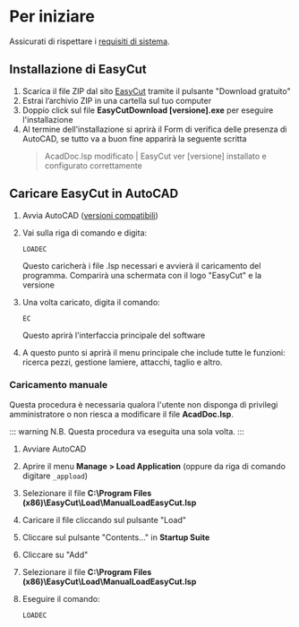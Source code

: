 # Per iniziare

Assicurati di rispettare i [requisiti di sistema](/guida/introduzione/requisiti-di-sistema.md).

## Installazione di EasyCut

1. Scarica il file ZIP dal sito [EasyCut](/) tramite il pulsante "Download gratuito"
2. Estrai l’archivio ZIP in una cartella sul tuo computer
3. Doppio click sul file **EasyCutDownload [versione].exe** per eseguire l'installazione
4. Al termine dell'installazione si aprirà il Form di verifica delle presenza di AutoCAD, se tutto va a buon fine apparirà la seguente scritta
   > AcadDoc.lsp modificato | EasyCut ver [versione] installato e configurato correttamente

## Caricare EasyCut in AutoCAD

1. Avvia AutoCAD ([versioni compatibili](/guida/introduzione/requisiti-di-sistema.md#versione-autocad-supportato))
2. Vai sulla riga di comando e digita:

   ```nginx
   LOADEC
   ```

   Questo caricherà i file .lsp necessari e avvierà il caricamento del programma. Comparirà una schermata con il logo "EasyCut" e la versione

3. Una volta caricato, digita il comando:

   ```nginx
   EC
   ```

   Questo aprirà l'interfaccia principale del software

4. A questo punto si aprirà il menu principale che include tutte le funzioni: ricerca pezzi, gestione lamiere, attacchi, taglio e altro.

<script setup lang="ts">
  import { useStructuredData } from '../../.vitepress/theme/composables/useStructuredData.ts';

  useStructuredData('HowTo');
</script>

### Caricamento manuale

Questa procedura è necessaria qualora l'utente non disponga di privilegi amministratore o non riesca a modificare il file **AcadDoc.lsp**.

::: warning N.B.
Questa procedura va eseguita una sola volta.
:::

1. Avviare AutoCAD
2. Aprire il menu **Manage > Load Application** (oppure da riga di comando digitare `_appload`)
3. Selezionare il file **C:\Program Files (x86)\EasyCut\Load\ManualLoadEasyCut.lsp**
4. Caricare il file cliccando sul pulsante "Load"
5. Cliccare sul pulsante "Contents..." in **Startup Suite**
6. Cliccare su "Add"
7. Selezionare il file **C:\Program Files (x86)\EasyCut\Load\ManualLoadEasyCut.lsp**
8. Eseguire il comando:

   ```nginx
   LOADEC
   ```
